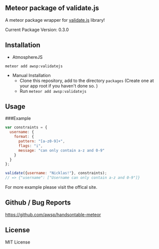 Meteor package of validate.js
--------------------------------------------
A meteor package wrapper for [validate.js](http://validatejs.org/) library! 

Current Package Version: 0.3.0


## Installation

- AtmosphereJS
```
meteor add awsp:validatejs
```

- Manual Installation
    - Clone this repository, add to the directory `packages` (Create one at your app root if you haven't done so. )
    - Run `meteor add awsp:validatejs`



## Usage
###Example
```js
var constraints = {
  username: {
    format: {
      pattern: "[a-z0-9]+",
      flags: "i",
      message: "can only contain a-z and 0-9"
    }
  }
};

validate({username: "Nicklas!"}, constraints);
// => {"username": ["Username can only contain a-z and 0-9"]}
```
For more example please visit the offical site.



## Github / Bug Reports
https://github.com/awsp/handsontable-meteor



## License
MIT License